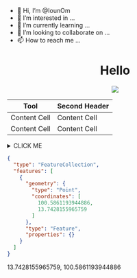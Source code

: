 - 👋 Hi, I’m @IounOm
- 👀 I’m interested in ...
- 🌱 I’m currently learning ...
- 💞️ I’m looking to collaborate on ...
- 📫 How to reach me ...

<!---
IounOm/IounOm is a ✨ special ✨ repository because its `README.md` (this file) appears on your GitHub profile.
You can click the Preview link to take a look at your changes.
--->
<h1 align="center">Hello</h1>

<p align="center">
  <a href="https://skillicons.dev">
    <img src="https://skillicons.dev/icons?i=github,materialui,nextjs,firebase,react" />
  </a>
</p>


| Tool  | Second Header |
| ------------- | ------------- |
| Content Cell  | Content Cell  |
| Content Cell  | Content Cell  |

<details><summary>CLICK ME</summary>
<p>

#### We can hide anything, even code!

```ruby
   puts "Hello World"
```

</p>
</details>

```geojson
{
  "type": "FeatureCollection",
  "features": [
    {
      "geometry": {
        "type": "Point",
        "coordinates": [
          100.5861193944886,
          13.7428155965759
        ]
      },
      "type": "Feature",
      "properties": {}
    }
  ]
}
```

13.7428155965759, 100.5861193944886
